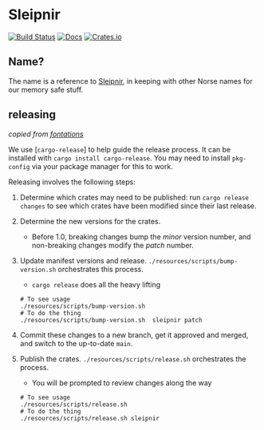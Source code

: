 # Sleipnir

[![Build Status](https://github.com/googlefonts/sleipnir/actions/workflows/rust.yml/badge.svg)](https://github.com/googlefonts/sleipnir/actions/workflows/rust.yml)
[![Docs](https://docs.rs/sleipnir/badge.svg)](https://docs.rs/sleipnir)
[![Crates.io](https://img.shields.io/crates/v/sleipnir.svg?maxAge=2592000)](https://crates.io/crates/sleipnir)

## Name?

The name is a reference to [Sleipnir](https://en.wikipedia.org/wiki/Sleipnir), in keeping with other Norse names for our memory safe stuff.

## releasing

_copied from [fontations](https://github.com/googlefonts/fontations)_

We use [`cargo-release`] to help guide the release process. It can be installed
with `cargo install cargo-release`. You may need to install `pkg-config` via your
package manager for this to work.

Releasing involves the following steps:

1. Determine which crates may need to be published: run `cargo release changes`
   to see which crates have been modified since their last release.
1. Determine the new versions for the crates.
   * Before 1.0, breaking changes bump the *minor* version number, and non-breaking changes modify the *patch* number.
1. Update manifest versions and release. `./resources/scripts/bump-version.sh` orchestrates this process.
   * `cargo release` does all the heavy lifting

   ```shell
   # To see usage
   ./resources/scripts/bump-version.sh
   # To do the thing
   ./resources/scripts/bump-version.sh  sleipnir patch
   ```

1. Commit these changes to a new branch, get it approved and merged, and switch
   to the up-to-date `main`.
1. Publish the crates. `./resources/scripts/release.sh` orchestrates the process.
   * You will be prompted to review changes along the way

   ```shell
   # To see usage
   ./resources/scripts/release.sh
   # To do the thing
   ./resources/scripts/release.sh sleipnir
   ```
